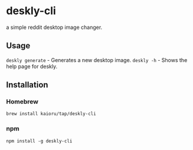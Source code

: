 # deskly-cli
a simple reddit desktop image changer.

## Usage
`deskly generate` - Generates a new desktop image.
`deskly -h` - Shows the help page for deskly.

## Installation
### Homebrew
`brew install kaioru/tap/deskly-cli`
### npm
`npm install -g deskly-cli`
